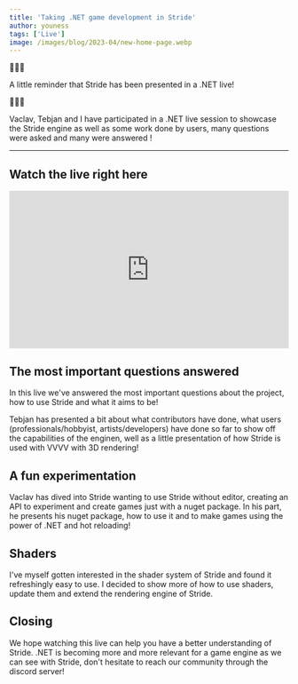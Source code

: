 ```yaml
---
title: 'Taking .NET game development in Stride'
author: youness
tags: ['Live']
image: /images/blog/2023-04/new-home-page.webp
---
```

🎥🎥🎥

A little reminder that Stride has been presented in a .NET live! 

🎥🎥🎥

Vaclav, Tebjan and I have participated in a .NET live session to showcase the Stride engine as well as some work done by users, many questions were asked and many were answered !

---


## Watch the live right here

<iframe width="100%" src="https://www.youtube.com/embed/J6g5y8m26zs" title="YouTube video player" frameborder="0" allow="accelerometer; autoplay; clipboard-write; encrypted-media; gyroscope; picture-in-picture; web-share" allowfullscreen style="aspect-ratio: 16 / 9;"></iframe>


## The most important questions answered

In this live we've answered the most important questions about the project, how to use Stride and what it aims to be!

Tebjan has presented a bit about what contributors have done, what users (professionals/hobbyist, artists/developers) have done so far to show off the capabilities of the enginen, well as a little presentation of how Stride is used with VVVV with 3D rendering!

## A fun experimentation

Vaclav has dived into Stride wanting to use Stride without editor, creating an API to experiment and create games just with a nuget package.
In his part, he presents his nuget package, how to use it and to make games using the power of .NET and hot reloading!

## Shaders

I've myself gotten interested in the shader system of Stride and found it refreshingly easy to use. I decided to show more of how to use shaders, update them and extend the rendering engine of Stride.


## Closing

We hope watching this live can help you have a better understanding of Stride. .NET is becoming more and more relevant for a game engine as we can see with Stride, don't hesitate to reach our community through the discord server!
